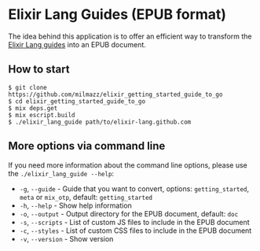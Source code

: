 # Elixir Lang Guides (EPUB format)

The idea behind this application is to offer an efficient way to transform
the [Elixir Lang guides][getting_started] into an EPUB document.

## How to start

```console
$ git clone https://github.com/milmazz/elixir_getting_started_guide_to_go
$ cd elixir_getting_started_guide_to_go
$ mix deps.get
$ mix escript.build
$ ./elixir_lang_guide path/to/elixir-lang.github.com
```

## More options via command line

If you need more information about the command line options, please use the
`./elixir_lang_guide --help`:

  * `-g`, `--guide` - Guide that you want to convert, options:
    `getting_started`, `meta` or `mix_otp`, default: `getting_started`
  * `-h`, `--help` - Show help information
  * `-o`, `--output` - Output directory for the EPUB document, default: `doc`
  * `-s`, `--scripts` - List of custom JS files to include in the EPUB
    document
  * `-c`, `--styles` - List of custom CSS files to include in the EPUB
    document
  * `-v`, `--version` - Show version

[getting_started]: http://elixir-lang.org/getting-started/
